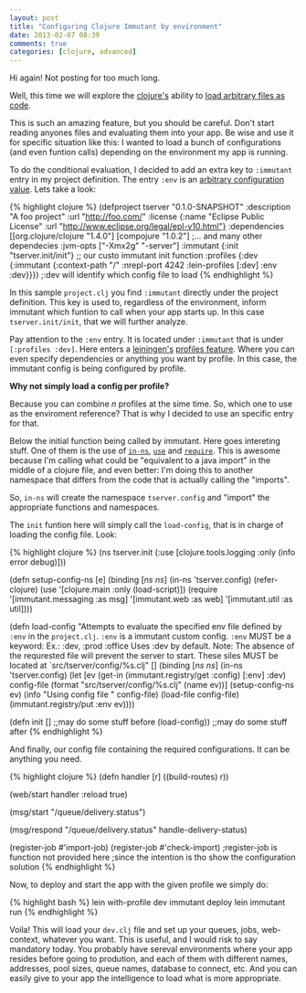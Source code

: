```yaml
---
layout: post
title: "Configuring Clojure Immutant by environment"
date: 2013-02-07 08:39
comments: true
categories: [clojure, advanced]
---
```


Hi again! Not posting for too much long.

Well, this time we will explore the [clojure's](http://clojure.org) ability to [load arbitrary files as code](http://clojuredocs.org/clojure_core/clojure.core/load-file).

This is such an amazing feature, but you should be careful. Don't start reading anyones files and evaluating them into your app. Be wise and use it for specific situation like this: I wanted to load a bunch of configurations (and even funtion calls) depending on the environment my app is running.

To do the conditional evaluation, I decided to add an extra key to `:immutant` entry in my project definition. The entry `:env` is an [arbitrary configuration value](http://immutant.org/documentation/current/initialization.html#sec-3-1). Lets take a look:
<!--more-->
{% highlight clojure %}
(defproject tserver "0.1.0-SNAPSHOT"
  :description "A foo project"
  :url "http://foo.com/"
  :license {:name "Eclipse Public License"
            :url "http://www.eclipse.org/legal/epl-v10.html"}
  :dependencies [[org.clojure/clojure "1.4.0"]
                 [compojure "1.0.2"]
                 ;... and many other dependecies
  :jvm-opts ["-Xmx2g" "-server"]
  :immutant {:init "tserver.init/init"} ;; our custo immutant init function
  :profiles {:dev {:immutant {:context-path "/"
                              :nrepl-port 4242
                              :lein-profiles [:dev]
                              :env :dev}}}) ;:dev will identify which config file to load
{% endhighlight %}

In this sample `project.clj` you find `:immutant` directly under the project definition. This key is used to, regardless of the environment, inform immutant which funtion to call when your app starts up. In this case `tserver.init/init`, that we will further analyze.

Pay attention to the `:env` entry. It is located under `:immutant` that is under `[:profiles :dev]`. Here enters a [leiningen's](http://leiningen.org/) [profiles feature](https://github.com/technomancy/leiningen/blob/stable/doc/PROFILES.md). Where you can even specify dependencies or anything you want by profile. In this case, the immutant config is being configured by profile.

**Why not simply load a config per profile?**

Because you can combine *n* profiles at the sime time. So, which one to use as the enviroment reference? That is why I decided to use an specific entry for that.

Below the initial function being called by immutant. Here goes intereting stuff.
One of them is the use of [`in-ns`](http://clojuredocs.org/clojure_core/clojure.core/in-ns), [`use`](http://clojuredocs.org/clojure_core/clojure.core/use) and [`require`](http://clojuredocs.org/clojure_core/clojure.core/require). This is awesome because I'm calling what could be "equivalent to a java import" in the middle of a clojure file, and even better: I'm doing this to another namespace that differs from the code that is actually calling the "imports".

So, `in-ns` will create the namespace `tserver.config` and "import" the appropriate functions and namespaces.

The `init` funtion here will simply call the `load-config`, that is in charge of loading the config file. Look:


{% highlight clojure %}
(ns tserver.init
  (:use [clojure.tools.logging :only (info error debug)]))

(defn setup-config-ns [e]
	(binding [*ns* *ns*]
      (in-ns 'tserver.config)
      (refer-clojure)
      (use '[clojure.main :only (load-script)])
      (require '[immutant.messaging :as msg]
               '[immutant.web :as web]
               '[immutant.util :as util])))

(defn load-config
  "Attempts to evaluate the specified env file defined by `:env`
  in the `project.clj`. `:env` is a immutant custom config.
  `:env` MUST be a keyword: Ex.: :dev, :prod :office
  Uses :dev by default.
  Note: The absence of the requrested file will prevent the server to start.
  These siles MUST be located at `src/tserver/config/%s.clj"
  []
  (binding [*ns* *ns*]
    (in-ns 'tserver.config)
    (let [ev (get-in (immutant.registry/get :config) [:env] :dev)
    	    config-file (format "src/tserver/config/%s.clj" (name ev))]
  	  (setup-config-ns ev)
      (info "Using config file " config-file)
  	  (load-file config-file)
  	  (immutant.registry/put :env ev))))

(defn init []
  ;;may do some stuff before
  (load-config)) ;;may do some stuff after
{% endhighlight %}

And finally, our config file containing the required configurations. It can be anything you need.

{% highlight clojure %}
(defn handler
    [r] ((build-routes) r))

(web/start handler
  :reload true)

(msg/start "/queue/delivery.status")

(msg/respond "/queue/delivery.status" handle-delivery-status)

(register-job #'import-job)
(register-job #'check-import)
;register-job is function not provided here
;since the intention is tho show the configuration solution
{% endhighlight %}

Now, to deploy and start the app with the given profile we simply do:

{% highlight bash %}
lein with-profile dev immutant deploy
lein immutant run
{% endhighlight %}

Voila! This will load your `dev.clj` file and set up your queues, jobs, web-context, whatever you want. This is useful, and I would risk to say mandatory today. You probably have sereval environments where your app resides before going to prodution, and each of them with different names, addresses, pool sizes, queue names, database to connect, etc. And you can easily give to your app the intelligence to load what is more appropriate.
